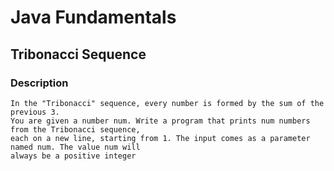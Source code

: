 # Java Fundamentals

## Tribonacci Sequence

### Description
    In the "Tribonacci" sequence, every number is formed by the sum of the previous 3.
    You are given a number num. Write a program that prints num numbers from the Tribonacci sequence, 
    each on a new line, starting from 1. The input comes as a parameter named num. The value num will 
    always be a positive integer 